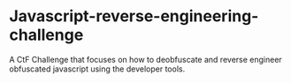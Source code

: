 # Javascript-reverse-engineering-challenge
A CtF Challenge that focuses on how to deobfuscate and reverse engineer obfuscated javascript using the developer tools.

